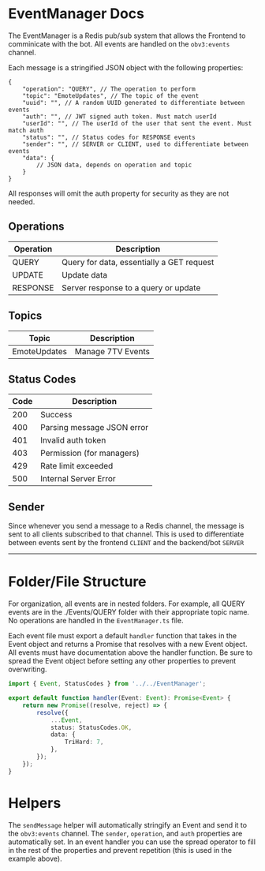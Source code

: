 # EventManager Docs

The EventManager is a Redis pub/sub system that allows the Frontend to comminicate with the bot. All events are handled on the `obv3:events` channel.

Each message is a stringified JSON object with the following properties:

```jsonc
{
	"operation": "QUERY", // The operation to perform
	"topic": "EmoteUpdates", // The topic of the event
	"uuid": "", // A random UUID generated to differentiate between events
	"auth": "", // JWT signed auth token. Must match userId
	"userId": "", // The userId of the user that sent the event. Must match auth
	"status": "", // Status codes for RESPONSE events
	"sender": "", // SERVER or CLIENT, used to differentiate between events
	"data": {
		// JSON data, depends on operation and topic
	}
}
```

All responses will omit the auth property for security as they are not needed.

## Operations

| Operation | Description                               |
| --------- | ----------------------------------------- |
| QUERY     | Query for data, essentially a GET request |
| UPDATE    | Update data                               |
| RESPONSE  | Server response to a query or update      |

## Topics

| Topic        | Description       |
| ------------ | ----------------- |
| EmoteUpdates | Manage 7TV Events |

## Status Codes

| Code | Description                |
| ---- | -------------------------- |
| 200  | Success                    |
| 400  | Parsing message JSON error |
| 401  | Invalid auth token         |
| 403  | Permission (for managers)  |
| 429  | Rate limit exceeded        |
| 500  | Internal Server Error      |

## Sender

Since whenever you send a message to a Redis channel, the message is sent to all clients subscribed to that channel. This is used to differentiate between events sent by
the frontend `CLIENT` and the backend/bot `SERVER`

---

# Folder/File Structure

For organization, all events are in nested folders. For example, all QUERY events are in the ./Events/QUERY folder with their appropriate topic name. No operations are
handled in the `EventManager.ts` file.

Each event file must export a default `handler` function that takes in the Event object and returns a Promise that resolves with a new Event object. All events must have
documentation above the handler function. Be sure to spread the Event object before setting any other properties to prevent overwriting.

```ts
import { Event, StatusCodes } from '../../EventManager';

export default function handler(Event: Event): Promise<Event> {
	return new Promise((resolve, reject) => {
		resolve({
			...Event,
			status: StatusCodes.OK,
			data: {
				TriHard: 7,
			},
		});
	});
}
```

# Helpers

The `sendMessage` helper will automatically stringify an Event and send it to the `obv3:events` channel. The `sender`, `operation`, and `auth` properties are
automatically set. In an event handler you can use the spread operator to fill in the rest of the properties and prevent repetition (this is used in the example above).
